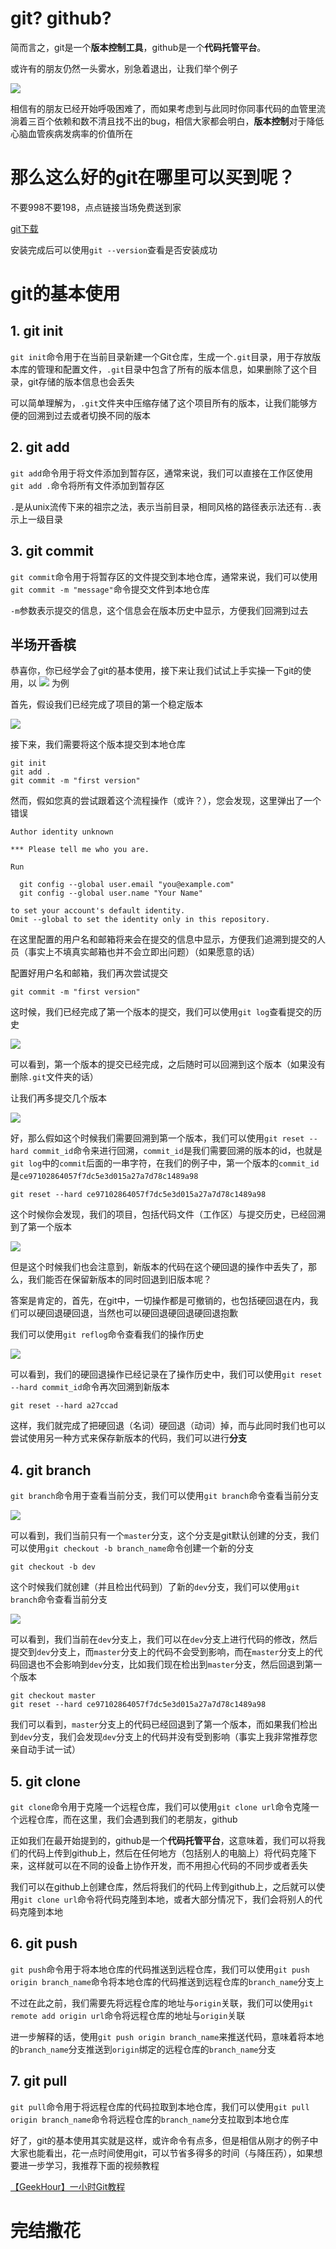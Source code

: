 # git? github?

简而言之，git是一个**版本控制工具**，github是一个**代码托管平台**。

或许有的朋友仍然一头雾水，别急着退出，让我们举个例子

![](./images/versions.png)

相信有的朋友已经开始呼吸困难了，而如果考虑到与此同时你同事代码的血管里流淌着三百个依赖和数不清且找不出的bug，相信大家都会明白，**版本控制**对于降低心脑血管疾病发病率的价值所在

# 那么这么好的git在哪里可以买到呢？

不要998不要198，点点链接当场免费送到家

[git下载](https://git-scm.com/downloads)

安装完成后可以使用`git --version`查看是否安装成功

# git的基本使用

## 1. git init

`git init`命令用于在当前目录新建一个Git仓库，生成一个`.git`目录，用于存放版本库的管理和配置文件，`.git`目录中包含了所有的版本信息，如果删除了这个目录，git存储的版本信息也会丢失

可以简单理解为，`.git`文件夹中压缩存储了这个项目所有的版本，让我们能够方便的回溯到过去或者切换不同的版本

## 2. git add

`git add`命令用于将文件添加到暂存区，通常来说，我们可以直接在工作区使用`git add .`命令将所有文件添加到暂存区

`.`是从unix流传下来的祖宗之法，表示当前目录，相同风格的路径表示法还有`..`表示上一级目录

## 3. git commit

`git commit`命令用于将暂存区的文件提交到本地仓库，通常来说，我们可以使用`git commit -m "message"`命令提交文件到本地仓库

`-m`参数表示提交的信息，这个信息会在版本历史中显示，方便我们回溯到过去

## 半场开香槟

恭喜你，你已经学会了git的基本使用，接下来让我们试试上手实操一下git的使用，以
![](./images/versions.png)
为例

首先，假设我们已经完成了项目的第一个稳定版本

![](./images/1.png)

接下来，我们需要将这个版本提交到本地仓库

```shell
git init
git add .
git commit -m "first version"
```

然而，假如您真的尝试跟着这个流程操作（或许？），您会发现，这里弹出了一个错误

```shell
Author identity unknown

*** Please tell me who you are.

Run

  git config --global user.email "you@example.com"
  git config --global user.name "Your Name"

to set your account's default identity.
Omit --global to set the identity only in this repository.
```

在这里配置的用户名和邮箱将来会在提交的信息中显示，方便我们追溯到提交的人员（事实上不填真实邮箱也并不会立即出问题）（如果愿意的话）

配置好用户名和邮箱，我们再次尝试提交

```shell
git commit -m "first version"
```

这时候，我们已经完成了第一个版本的提交，我们可以使用`git log`查看提交的历史

![](./images/git_log_1.png)

可以看到，第一个版本的提交已经完成，之后随时可以回溯到这个版本（如果没有删除`.git`文件夹的话）

让我们再多提交几个版本

![](./images/git_log_3.png)

好，那么假如这个时候我们需要回溯到第一个版本，我们可以使用`git reset --hard commit_id`命令来进行回溯，`commit_id`是我们需要回溯的版本的id，也就是`git log`中的`commit`后面的一串字符，在我们的例子中，第一个版本的`commit_id`是`ce97102864057f7dc5e3d015a27a7d78c1489a98`

```shell
git reset --hard ce97102864057f7dc5e3d015a27a7d78c1489a98
```

这个时候你会发现，我们的项目，包括代码文件（工作区）与提交历史，已经回溯到了第一个版本

![](./images/git_log_1.png)

但是这个时候我们也会注意到，新版本的代码在这个硬回退的操作中丢失了，那么，我们能否在保留新版本的同时回退到旧版本呢？

答案是肯定的，首先，在git中，一切操作都是可撤销的，也包括硬回退在内，我们可以硬回退硬回退，当然也可以硬回退硬回退硬回退抱歉

我们可以使用`git reflog`命令查看我们的操作历史

![](./images/git_reflog_1.png)

可以看到，我们的硬回退操作已经记录在了操作历史中，我们可以使用`git reset --hard commit_id`命令再次回溯到新版本

```shell
git reset --hard a27ccad
```

这样，我们就完成了把硬回退（名词）硬回退（动词）掉，而与此同时我们也可以尝试使用另一种方式来保存新版本的代码，我们可以进行**分支**

## 4. git branch

`git branch`命令用于查看当前分支，我们可以使用`git branch`命令查看当前分支

![](./images/git_branch_1.png)

可以看到，我们当前只有一个`master`分支，这个分支是git默认创建的分支，我们可以使用`git checkout -b branch_name`命令创建一个新的分支

```shell
git checkout -b dev
```

这个时候我们就创建（并且检出代码到）了新的`dev`分支，我们可以使用`git branch`命令查看当前分支

![](./images/git_branch_2.png)

可以看到，我们当前在`dev`分支上，我们可以在`dev`分支上进行代码的修改，然后提交到`dev`分支上，而`master`分支上的代码不会受到影响，而在`master`分支上的代码回退也不会影响到`dev`分支，比如我们现在检出到`master`分支，然后回退到第一个版本

```shell
git checkout master
git reset --hard ce97102864057f7dc5e3d015a27a7d78c1489a98
```

我们可以看到，`master`分支上的代码已经回退到了第一个版本，而如果我们检出到`dev`分支，我们会发现`dev`分支上的代码并没有受到影响（事实上我非常推荐您亲自动手试一试）

## 5. git clone

`git clone`命令用于克隆一个远程仓库，我们可以使用`git clone url`命令克隆一个远程仓库，而在这里，我们会遇到我们的老朋友，github

正如我们在最开始提到的，github是一个**代码托管平台**，这意味着，我们可以将我们的代码上传到github上，然后在任何地方（包括别人的电脑上）将代码克隆下来，这样就可以在不同的设备上协作开发，而不用担心代码的不同步或者丢失

我们可以在github上创建仓库，然后将我们的代码上传到github上，之后就可以使用`git clone url`命令将代码克隆到本地，或者大部分情况下，我们会将别人的代码克隆到本地

## 6. git push

`git push`命令用于将本地仓库的代码推送到远程仓库，我们可以使用`git push origin branch_name`命令将本地仓库的代码推送到远程仓库的`branch_name`分支上

不过在此之前，我们需要先将远程仓库的地址与`origin`关联，我们可以使用`git remote add origin url`命令将远程仓库的地址与`origin`关联

进一步解释的话，使用`git push origin branch_name`来推送代码，意味着将本地的`branch_name`分支推送到`origin`绑定的远程仓库的`branch_name`分支

## 7. git pull

`git pull`命令用于将远程仓库的代码拉取到本地仓库，我们可以使用`git pull origin branch_name`命令将远程仓库的`branch_name`分支拉取到本地仓库

好了，git的基本使用其实就是这样，或许命令有点多，但是相信从刚才的例子中大家也能看出，花一点时间使用git，可以节省多得多的时间（与降压药），如果想要进一步学习，我推荐下面的视频教程

[【GeekHour】一小时Git教程](https://www.bilibili.com/video/BV1HM411377j/?share_source=copy_web&vd_source=fe6e733937ba46eab3ca1e96fcf45896)

# 完结撒花